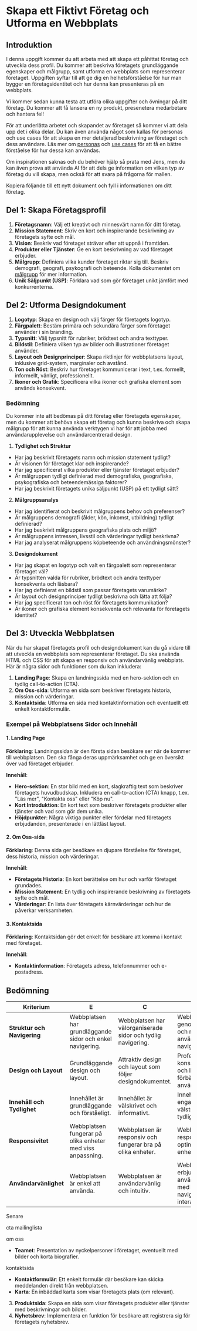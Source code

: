 # Skapa ett Fiktivt Företag och Utforma en Webbplats

## Introduktion
I denna uppgift kommer du att arbeta med att skapa ett påhittat företag och utveckla dess profil. Du kommer att beskriva företagets grundläggande egenskaper och målgrupp, samt utforma en webbplats som representerar företaget. Uppgiften syftar till att ge dig en helhetsförståelse för hur man bygger en företagsidentitet och hur denna kan presenteras på en webbplats.

Vi kommer sedan kunna testa att utföra olika uppgifter och övningar på ditt företag. Du kommer att få lansera en ny produkt, presenetera medarbetare och hantera fel!

För att underlätta arbetet och skapandet av företaget så kommer vi att dela upp det i olika delar. Du kan även använda något som kallas för personas och use cases för att skapa en mer detaljerad beskrivning av företaget och dess användare. Läs mer om [personas](personas.md) och [use cases](use_case.md) för att få en bättre förståelse för hur dessa kan användas.

Om inspirationen saknas och du behöver hjälp så prata med Jens, men du kan även prova att använda AI för att dels ge information om vilken typ av företag du vill skapa, men också för att svara på frågorna för mallen.

Kopiera följande till ett nytt dokument och fyll i informationen om ditt företag.

## Del 1: Skapa Företagsprofil
1. **Företagsnamn**: Välj ett kreativt och minnesvärt namn för ditt företag.
2. **Mission Statement**: Skriv en kort och inspirerande beskrivning av företagets syfte och mål.
3. **Vision**: Beskriv vad företaget strävar efter att uppnå i framtiden.
4. **Produkter eller Tjänster**: Ge en kort beskrivning av vad företaget erbjuder.
5. **Målgrupp**: Definiera vilka kunder företaget riktar sig till. Beskriv demografi, geografi, psykografi och beteende. Kolla dokumentet om [målgrupp](audience.md) för mer information.
6. **Unik Säljpunkt (USP)**: Förklara vad som gör företaget unikt jämfört med konkurrenterna.

## Del 2: Utforma Designdokument
1. **Logotyp**: Skapa en design och välj färger för företagets logotyp.
2. **Färgpalett**: Bestäm primära och sekundära färger som företaget använder i sin branding.
3. **Typsnitt**: Välj typsnitt för rubriker, brödtext och andra texttyper.
4. **Bildstil**: Definiera vilken typ av bilder och illustrationer företaget använder.
5. **Layout och Designprinciper**: Skapa riktlinjer för webbplatsens layout, inklusive grid-system, marginaler och avstånd.
6. **Ton och Röst**: Beskriv hur företaget kommunicerar i text, t.ex. formellt, informellt, vänligt, professionellt.
7. **Ikoner och Grafik**: Specificera vilka ikoner och grafiska element som används konsekvent.

### Bedömning

Du kommer inte att bedömas på ditt företag eller företagets egenskaper, men du kommer att behöva skapa ett företag och kunna beskriva och skapa målgrupp för att kunna använda verktygen vi har för att jobba med användarupplevelse och användarcentrerad design.

1. **Tydlighet och Struktur**
  * Har jag beskrivit företagets namn och mission statement tydligt?
  * Är visionen för företaget klar och inspirerande?
  * Har jag specificerat vilka produkter eller tjänster företaget erbjuder?
  * Är målgruppen tydligt definierad med demografiska, geografiska, psykografiska och beteendemässiga faktorer?
  * Har jag beskrivit företagets unika säljpunkt (USP) på ett tydligt sätt?
2. **Målgruppsanalys**
  * Har jag identifierat och beskrivit målgruppens behov och preferenser?
  * Är målgruppens demografi (ålder, kön, inkomst, utbildning) tydligt definierad?
  * Har jag beskrivit målgruppens geografiska plats och miljö?
  * Är målgruppens intressen, livsstil och värderingar tydligt beskrivna?
  * Har jag analyserat målgruppens köpbeteende och användningsmönster?
3. **Designdokument**
  * Har jag skapat en logotyp och valt en färgpalett som representerar företaget väl?
  * Är typsnitten valda för rubriker, brödtext och andra texttyper konsekventa och läsbara?
  * Har jag definierat en bildstil som passar företagets varumärke?
  * Är layout och designprinciper tydligt beskrivna och lätta att följa?
  * Har jag specificerat ton och röst för företagets kommunikation?
  * Är ikoner och grafiska element konsekventa och relevanta för företagets identitet?

## Del 3: Utveckla Webbplatsen

När du har skapat företagets profil och designdokument kan du gå vidare till att utveckla en webbplats som representerar företaget. Du ska använda HTML och CSS för att skapa en responsiv och användarvänlig webbplats. Här är några sidor och funktioner som du kan inkludera:

1. **Landing Page**: Skapa en landningssida med en hero-sektion och en tydlig call-to-action (CTA).
2. **Om Oss-sida**: Utforma en sida som beskriver företagets historia, mission och värderingar.
3. **Kontaktsida**: Utforma en sida med kontaktinformation och eventuellt ett enkelt kontaktformulär.

### Exempel på Webbplatsens Sidor och Innehåll

#### 1. Landing Page
**Förklaring**: Landningssidan är den första sidan besökare ser när de kommer till webbplatsen. Den ska fånga deras uppmärksamhet och ge en översikt över vad företaget erbjuder.

**Innehåll**:
- **Hero-sektion**: En stor bild med en kort, slagkraftig text som beskriver företagets huvudbudskap. Inkludera en call-to-action (CTA) knapp, t.ex. "Läs mer", "Kontakta oss" eller "Köp nu".
- **Kort Introduktion**: En kort text som beskriver företagets produkter eller tjänster och vad som gör dem unika.
- **Höjdpunkter**: Några viktiga punkter eller fördelar med företagets erbjudanden, presenterade i en lättläst layout.

#### 2. Om Oss-sida
**Förklaring**: Denna sida ger besökare en djupare förståelse för företaget, dess historia, mission och värderingar.

**Innehåll**:
- **Företagets Historia**: En kort berättelse om hur och varför företaget grundades.
- **Mission Statement**: En tydlig och inspirerande beskrivning av företagets syfte och mål.
- **Värderingar**: En lista över företagets kärnvärderingar och hur de påverkar verksamheten.


#### 3. Kontaktsida
**Förklaring**: Kontaktsidan gör det enkelt för besökare att komma i kontakt med företaget.

**Innehåll**:
- **Kontaktinformation**: Företagets adress, telefonnummer och e-postadress.

## Bedömning

| **Kriterium** | **E** | **C** | **A** |
|---------------|-------|-------|-------|
| **Struktur och Navigering** | Webbplatsen har grundläggande sidor och enkel navigering. | Webbplatsen har välorganiserade sidor och tydlig navigering. | Webbplatsen har en genomtänkt struktur och mycket användarvänlig navigering. |
| **Design och Layout** | Grundläggande design och layout. | Attraktiv design och layout som följer designdokumentet. | Professionell och konsekvent design och layout som förbättrar användarupplevelsen. |
| **Innehåll och Tydlighet** | Innehållet är grundläggande och förståeligt. | Innehållet är välskrivet och informativt. | Innehållet är engagerande, välstrukturerat och tydligt. |
| **Responsivitet** | Webbplatsen fungerar på olika enheter med viss anpassning. | Webbplatsen är responsiv och fungerar bra på olika enheter. | Webbplatsen är fullt responsiv och optimerad för alla enheter. |
| **Användarvänlighet** | Webbplatsen är enkel att använda. | Webbplatsen är användarvänlig och intuitiv. | Webbplatsen erbjuder en utmärkt användarupplevelse med intuitiv navigering och interaktion. |










Senare

cta mailinglista

om oss 

- **Teamet**: Presentation av nyckelpersoner i företaget, eventuellt med bilder och korta biografier.

kontaktsida

- **Kontaktformulär**: Ett enkelt formulär där besökare kan skicka meddelanden direkt från webbplatsen.
- **Karta**: En inbäddad karta som visar företagets plats (om relevant).

3. **Produktsida**: Skapa en sida som visar företagets produkter eller tjänster med beskrivningar och bilder.
5. **Nyhetsbrev**: Implementera en funktion för besökare att registrera sig för företagets nyhetsbrev.
